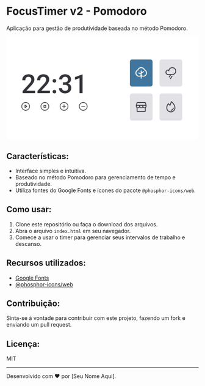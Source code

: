 # FocusTimer v2 - Pomodoro

Aplicação para gestão de produtividade baseada no método Pomodoro.

![Aplicação Screenshot](focus-timer-v2/print.png)

## Características:

- Interface simples e intuitiva.
- Baseado no método Pomodoro para gerenciamento de tempo e produtividade.
- Utiliza fontes do Google Fonts e ícones do pacote `@phosphor-icons/web`.

## Como usar:

1. Clone este repositório ou faça o download dos arquivos.
2. Abra o arquivo `index.html` em seu navegador.
3. Comece a usar o timer para gerenciar seus intervalos de trabalho e descanso.

## Recursos utilizados:

- [Google Fonts](https://fonts.googleapis.com)
- [@phosphor-icons/web](https://unpkg.com/@phosphor-icons/web)

## Contribuição:

Sinta-se à vontade para contribuir com este projeto, fazendo um fork e enviando um pull request.

## Licença:

MIT

---

Desenvolvido com ❤️ por [Seu Nome Aqui].

